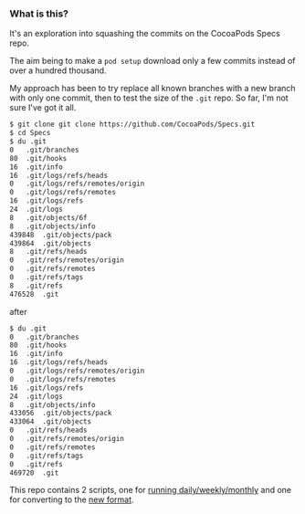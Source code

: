 ### What is this?

It's an exploration into squashing the commits on the CocoaPods Specs repo.

The aim being to make a `pod setup` download only a few commits instead of over a hundred thousand. 

My approach has been to try replace all known branches with a new branch with only one commit, then to test the size of the `.git` repo. So far, I'm not sure I've got it all.

```sh
$ git clone git clone https://github.com/CocoaPods/Specs.git
$ cd Specs
$ du .git
0	.git/branches
80	.git/hooks
16	.git/info
16	.git/logs/refs/heads
0	.git/logs/refs/remotes/origin
0	.git/logs/refs/remotes
16	.git/logs/refs
24	.git/logs
8	.git/objects/6f
8	.git/objects/info
439848	.git/objects/pack
439864	.git/objects
8	.git/refs/heads
0	.git/refs/remotes/origin
0	.git/refs/remotes
0	.git/refs/tags
8	.git/refs
476528	.git
```

after

```sh
$ du .git
0	.git/branches
80	.git/hooks
16	.git/info
16	.git/logs/refs/heads
0	.git/logs/refs/remotes/origin
0	.git/logs/refs/remotes
16	.git/logs/refs
24	.git/logs
8	.git/objects/info
433056	.git/objects/pack
433064	.git/objects
0	.git/refs/heads
0	.git/refs/remotes/origin
0	.git/refs/remotes
0	.git/refs/tags
0	.git/refs
469720	.git
```

This repo contains 2 scripts, one for [running daily/weekly/monthly](runner.rb) and one for converting to the [new format](convert_specs_repo.rb).

